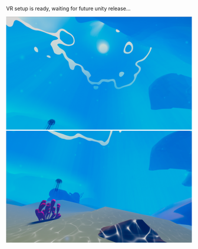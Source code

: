 VR setup is ready, waiting for future unity release...

![image example](screenshot1.PNG)
![image example](screenshot2.PNG)